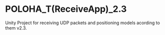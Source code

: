 # POLOHA_T(ReceiveApp)_2.3

Unity Project for receiving UDP packets and positioning models acording to them v2.3.
